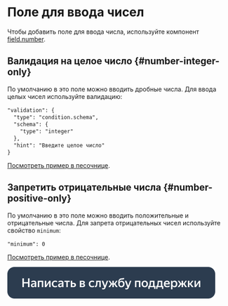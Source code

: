 # Поле для ввода чисел

Чтобы добавить поле для ввода числа, используйте компонент [field.number](../reference/field.number.md).


## Валидация на целое число {#number-integer-only}

По умолчанию в это поле можно вводить дробные числа. Для ввода целых чисел используйте валидацию:

```
"validation": {
  "type": "condition.schema",
  "schema": {
    "type": "integer"
  },
  "hint": "Введите целое число"
}
```

[Посмотреть пример в песочнице](https://clck.ru/U3AuE).
  
## Запретить отрицательные числа {#number-positive-only}

По умолчанию в это поле можно вводить положительные и отрицательные числа. Для запрета отрицательных чисел используйте свойство `minimum`:

```
"minimum": 0
```

[Посмотреть пример в песочнице](https://clck.ru/U7Mzt).

[![](../_images/buttons/contact-support.svg)](../concepts/support.md)
